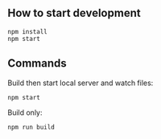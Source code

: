 ## How to start development
```shell
npm install
npm start
```

## Commands
Build then start local server and watch files:
```shell
npm start
```
Build only:
```shell
npm run build
```
